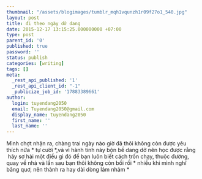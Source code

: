 ```yaml
---
thumbnail: "/assets/blogimages/tumblr_mqh1vqunzh1r09f27o1_540.jpg"
layout: post
title: đi theo ngày dở dang
date: 2015-12-17 13:15:25.000000000 +07:00
type: post
parent_id: '0'
published: true
password: ''
status: publish
categories: [writing]
tags: []
meta:
  _rest_api_published: '1'
  _rest_api_client_id: "-1"
  _publicize_job_id: '17883389661'
author:
  login: tuyendang2050
  email: Tuyendang2050@gmail.com
  display_name: tuyendang2050
  first_name: ''
  last_name: ''
---
```

Mình chợt nhận ra, chàng trai ngày nào giờ đã thôi không còn được yêu thích nữa * tự cười *,và vì hành tinh này bộn bề dang dở nên học được rằng  hãy sợ hải một điều gì đó để bạn luôn biết cách trốn chạy, thuộc đường, quay về nhà và lần sau bạn thôi không còn bối rối * nhiều khi mình nghĩ bâng quơ, nên thành ra hay dài dòng lảm nhảm *
